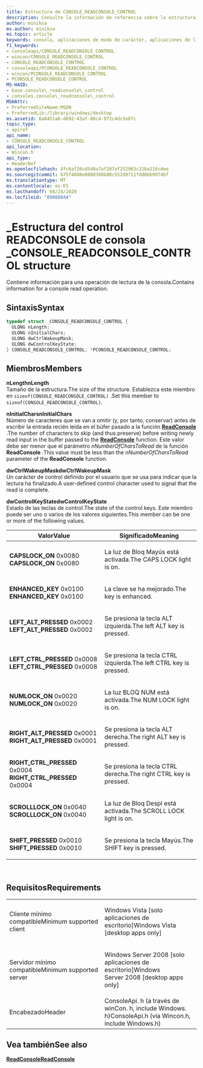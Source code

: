 ```yaml
---
title: Estructura de CONSOLE_READCONSOLE_CONTROL
description: Consulte la información de referencia sobre la estructura de CONSOLE_READCONSOLE_CONTROL, que contiene información para una operación de lectura de la consola.
author: miniksa
ms.author: miniksa
ms.topic: article
keywords: consola, aplicaciones de modo de carácter, aplicaciones de línea de comandos, aplicaciones de terminal, API de consola
f1_keywords:
- consoleapi/CONSOLE_READCONSOLE_CONTROL
- wincon/CONSOLE_READCONSOLE_CONTROL
- CONSOLE_READCONSOLE_CONTROL
- consoleapi/PCONSOLE_READCONSOLE_CONTROL
- wincon/PCONSOLE_READCONSOLE_CONTROL
- PCONSOLE_READCONSOLE_CONTROL
MS-HAID:
- base.console\_readconsole\_control
- consoles.console\_readconsole\_control
MSHAttr:
- PreferredSiteName:MSDN
- PreferredLib:/library/windows/desktop
ms.assetid: 6a8451a6-d692-43af-88c4-972c4dc5e07c
topic_type:
- apiref
api_name:
- CONSOLE_READCONSOLE_CONTROL
api_location:
- Wincon.h
api_type:
- HeaderDef
ms.openlocfilehash: 4fc6af26cd540a7af207af252963c21ba216cdee
ms.sourcegitcommit: b75f4688e080d300b80c552d0711fdd86b9974bf
ms.translationtype: MT
ms.contentlocale: es-ES
ms.lasthandoff: 08/24/2020
ms.locfileid: "89060844"
---
```

# <a name="console_readconsole_control-structure"></a><span data-ttu-id="fc2d6-104">\_Estructura del control READCONSOLE de consola \_</span><span class="sxs-lookup"><span data-stu-id="fc2d6-104">CONSOLE\_READCONSOLE\_CONTROL structure</span></span>


<span data-ttu-id="fc2d6-105">Contiene información para una operación de lectura de la consola.</span><span class="sxs-lookup"><span data-stu-id="fc2d6-105">Contains information for a console read operation.</span></span>

<a name="syntax"></a><span data-ttu-id="fc2d6-106">Sintaxis</span><span class="sxs-lookup"><span data-stu-id="fc2d6-106">Syntax</span></span>
------

```C
typedef struct _CONSOLE_READCONSOLE_CONTROL {
  ULONG nLength;
  ULONG nInitialChars;
  ULONG dwCtrlWakeupMask;
  ULONG dwControlKeyState;
} CONSOLE_READCONSOLE_CONTROL, *PCONSOLE_READCONSOLE_CONTROL;
```

<a name="members"></a><span data-ttu-id="fc2d6-107">Miembros</span><span class="sxs-lookup"><span data-stu-id="fc2d6-107">Members</span></span>
-------

<span data-ttu-id="fc2d6-108">**nLength**</span><span class="sxs-lookup"><span data-stu-id="fc2d6-108">**nLength**</span></span>  
<span data-ttu-id="fc2d6-109">Tamaño de la estructura.</span><span class="sxs-lookup"><span data-stu-id="fc2d6-109">The size of the structure.</span></span> <span data-ttu-id="fc2d6-110">Establezca este miembro en `sizeof(CONSOLE_READCONSOLE_CONTROL)` .</span><span class="sxs-lookup"><span data-stu-id="fc2d6-110">Set this member to `sizeof(CONSOLE_READCONSOLE_CONTROL)`.</span></span>

<span data-ttu-id="fc2d6-111">**nInitialChars**</span><span class="sxs-lookup"><span data-stu-id="fc2d6-111">**nInitialChars**</span></span>  
<span data-ttu-id="fc2d6-112">Número de caracteres que se van a omitir (y, por tanto, conservar) antes de escribir la entrada recién leída en el búfer pasado a la función [**ReadConsole**](readconsole.md) .</span><span class="sxs-lookup"><span data-stu-id="fc2d6-112">The number of characters to skip (and thus preserve) before writing newly read input in the buffer passed to the [**ReadConsole**](readconsole.md) function.</span></span> <span data-ttu-id="fc2d6-113">Este valor debe ser menor que el parámetro *nNumberOfCharsToRead* de la función **ReadConsole** .</span><span class="sxs-lookup"><span data-stu-id="fc2d6-113">This value must be less than the *nNumberOfCharsToRead* parameter of the **ReadConsole** function.</span></span>

<span data-ttu-id="fc2d6-114">**dwCtrlWakeupMask**</span><span class="sxs-lookup"><span data-stu-id="fc2d6-114">**dwCtrlWakeupMask**</span></span>  
<span data-ttu-id="fc2d6-115">Un carácter de control definido por el usuario que se usa para indicar que la lectura ha finalizado.</span><span class="sxs-lookup"><span data-stu-id="fc2d6-115">A user-defined control character used to signal that the read is complete.</span></span>

<span data-ttu-id="fc2d6-116">**dwControlKeyState**</span><span class="sxs-lookup"><span data-stu-id="fc2d6-116">**dwControlKeyState**</span></span>  
<span data-ttu-id="fc2d6-117">Estado de las teclas de control.</span><span class="sxs-lookup"><span data-stu-id="fc2d6-117">The state of the control keys.</span></span> <span data-ttu-id="fc2d6-118">Este miembro puede ser uno o varios de los valores siguientes.</span><span class="sxs-lookup"><span data-stu-id="fc2d6-118">This member can be one or more of the following values.</span></span>

<table>
<colgroup>
<col width="50%" />
<col width="50%" />
</colgroup>
<thead>
<tr class="header">
<th><span data-ttu-id="fc2d6-119">Valor</span><span class="sxs-lookup"><span data-stu-id="fc2d6-119">Value</span></span></th>
<th><span data-ttu-id="fc2d6-120">Significado</span><span class="sxs-lookup"><span data-stu-id="fc2d6-120">Meaning</span></span></th>
</tr>
</thead>
<tbody>
<tr class="odd">
<td><span data-ttu-id="fc2d6-121"><span id="CAPSLOCK_ON"></span><span id="capslock_on"></span>
<strong>CAPSLOCK_ON</strong> 0x0080</span><span class="sxs-lookup"><span data-stu-id="fc2d6-121"><span id="CAPSLOCK_ON"></span><span id="capslock_on"></span>
<strong>CAPSLOCK_ON</strong> 0x0080</span></span></td>
<td><p><span data-ttu-id="fc2d6-122">La luz de Bloq Mayús está activada.</span><span class="sxs-lookup"><span data-stu-id="fc2d6-122">The CAPS LOCK light is on.</span></span></p></td>
</tr>
<tr class="even">
<td><span data-ttu-id="fc2d6-123"><span id="ENHANCED_KEY"></span><span id="enhanced_key"></span>
<strong>ENHANCED_KEY</strong> 0x0100</span><span class="sxs-lookup"><span data-stu-id="fc2d6-123"><span id="ENHANCED_KEY"></span><span id="enhanced_key"></span>
<strong>ENHANCED_KEY</strong> 0x0100</span></span></td>
<td><p><span data-ttu-id="fc2d6-124">La clave se ha mejorado.</span><span class="sxs-lookup"><span data-stu-id="fc2d6-124">The key is enhanced.</span></span></p></td>
</tr>
<tr class="odd">
<td><span data-ttu-id="fc2d6-125"><span id="LEFT_ALT_PRESSED"></span><span id="left_alt_pressed"></span>
<strong>LEFT_ALT_PRESSED</strong> 0x0002</span><span class="sxs-lookup"><span data-stu-id="fc2d6-125"><span id="LEFT_ALT_PRESSED"></span><span id="left_alt_pressed"></span>
<strong>LEFT_ALT_PRESSED</strong> 0x0002</span></span></td>
<td><p><span data-ttu-id="fc2d6-126">Se presiona la tecla ALT izquierda.</span><span class="sxs-lookup"><span data-stu-id="fc2d6-126">The left ALT key is pressed.</span></span></p></td>
</tr>
<tr class="even">
<td><span data-ttu-id="fc2d6-127"><span id="LEFT_CTRL_PRESSED"></span><span id="left_ctrl_pressed"></span>
<strong>LEFT_CTRL_PRESSED</strong> 0x0008</span><span class="sxs-lookup"><span data-stu-id="fc2d6-127"><span id="LEFT_CTRL_PRESSED"></span><span id="left_ctrl_pressed"></span>
<strong>LEFT_CTRL_PRESSED</strong> 0x0008</span></span></td>
<td><p><span data-ttu-id="fc2d6-128">Se presiona la tecla CTRL izquierda.</span><span class="sxs-lookup"><span data-stu-id="fc2d6-128">The left CTRL key is pressed.</span></span></p></td>
</tr>
<tr class="odd">
<td><span data-ttu-id="fc2d6-129"><span id="NUMLOCK_ON"></span><span id="numlock_on"></span>
<strong>NUMLOCK_ON</strong> 0x0020</span><span class="sxs-lookup"><span data-stu-id="fc2d6-129"><span id="NUMLOCK_ON"></span><span id="numlock_on"></span>
<strong>NUMLOCK_ON</strong> 0x0020</span></span></td>
<td><p><span data-ttu-id="fc2d6-130">La luz BLOQ NUM está activada.</span><span class="sxs-lookup"><span data-stu-id="fc2d6-130">The NUM LOCK light is on.</span></span></p></td>
</tr>
<tr class="even">
<td><span data-ttu-id="fc2d6-131"><span id="RIGHT_ALT_PRESSED"></span><span id="right_alt_pressed"></span>
<strong>RIGHT_ALT_PRESSED</strong> 0x0001</span><span class="sxs-lookup"><span data-stu-id="fc2d6-131"><span id="RIGHT_ALT_PRESSED"></span><span id="right_alt_pressed"></span>
<strong>RIGHT_ALT_PRESSED</strong> 0x0001</span></span></td>
<td><p><span data-ttu-id="fc2d6-132">Se presiona la tecla ALT derecha.</span><span class="sxs-lookup"><span data-stu-id="fc2d6-132">The right ALT key is pressed.</span></span></p></td>
</tr>
<tr class="odd">
<td><span data-ttu-id="fc2d6-133"><span id="RIGHT_CTRL_PRESSED"></span><span id="right_ctrl_pressed"></span>
<strong>RIGHT_CTRL_PRESSED</strong> 0x0004</span><span class="sxs-lookup"><span data-stu-id="fc2d6-133"><span id="RIGHT_CTRL_PRESSED"></span><span id="right_ctrl_pressed"></span>
<strong>RIGHT_CTRL_PRESSED</strong> 0x0004</span></span></td>
<td><p><span data-ttu-id="fc2d6-134">Se presiona la tecla CTRL derecha.</span><span class="sxs-lookup"><span data-stu-id="fc2d6-134">The right CTRL key is pressed.</span></span></p></td>
</tr>
<tr class="even">
<td><span data-ttu-id="fc2d6-135"><span id="SCROLLLOCK_ON"></span><span id="scrolllock_on"></span>
<strong>SCROLLLOCK_ON</strong> 0x0040</span><span class="sxs-lookup"><span data-stu-id="fc2d6-135"><span id="SCROLLLOCK_ON"></span><span id="scrolllock_on"></span>
<strong>SCROLLLOCK_ON</strong> 0x0040</span></span></td>
<td><p><span data-ttu-id="fc2d6-136">La luz de Bloq Despl está activada.</span><span class="sxs-lookup"><span data-stu-id="fc2d6-136">The SCROLL LOCK light is on.</span></span></p></td>
</tr>
<tr class="odd">
<td><span data-ttu-id="fc2d6-137"><span id="SHIFT_PRESSED"></span><span id="shift_pressed"></span>
<strong>SHIFT_PRESSED</strong> 0x0010</span><span class="sxs-lookup"><span data-stu-id="fc2d6-137"><span id="SHIFT_PRESSED"></span><span id="shift_pressed"></span>
<strong>SHIFT_PRESSED</strong> 0x0010</span></span></td>
<td><p><span data-ttu-id="fc2d6-138">Se presiona la tecla Mayús.</span><span class="sxs-lookup"><span data-stu-id="fc2d6-138">The SHIFT key is pressed.</span></span></p></td>
</tr>
<tr class="even">
</tr>
<tr class="odd">
</tr>
<tr class="even">
</tr>
<tr class="odd">
</tr>
<tr class="even">
</tr>
<tr class="odd">
</tr>
<tr class="even">
</tr>
</tbody>
</table>

 

<a name="requirements"></a><span data-ttu-id="fc2d6-139">Requisitos</span><span class="sxs-lookup"><span data-stu-id="fc2d6-139">Requirements</span></span>
------------

<table>
<colgroup>
<col width="50%" />
<col width="50%" />
</colgroup>
<tbody>
<tr class="odd">
<td><p><span data-ttu-id="fc2d6-140">Cliente mínimo compatible</span><span class="sxs-lookup"><span data-stu-id="fc2d6-140">Minimum supported client</span></span></p></td>
<td><p><span data-ttu-id="fc2d6-141">Windows Vista [solo aplicaciones de escritorio]</span><span class="sxs-lookup"><span data-stu-id="fc2d6-141">Windows Vista [desktop apps only]</span></span></p></td>
</tr>
<tr class="even">
<td><p><span data-ttu-id="fc2d6-142">Servidor mínimo compatible</span><span class="sxs-lookup"><span data-stu-id="fc2d6-142">Minimum supported server</span></span></p></td>
<td><p><span data-ttu-id="fc2d6-143">Windows Server 2008 [solo aplicaciones de escritorio]</span><span class="sxs-lookup"><span data-stu-id="fc2d6-143">Windows Server 2008 [desktop apps only]</span></span></p></td>
</tr>
<tr class="odd">
<td><p><span data-ttu-id="fc2d6-144">Encabezado</span><span class="sxs-lookup"><span data-stu-id="fc2d6-144">Header</span></span></p></td>
<td><span data-ttu-id="fc2d6-145">ConsoleApi. h (a través de winCon. h, include Windows. h)</span><span class="sxs-lookup"><span data-stu-id="fc2d6-145">ConsoleApi.h (via Wincon.h, include Windows.h)</span></span></td>
</tr>
</tbody>
</table>

## <a name="span-idsee_alsospansee-also"></a><span data-ttu-id="fc2d6-146"><span id="see_also"></span>Vea también</span><span class="sxs-lookup"><span data-stu-id="fc2d6-146"><span id="see_also"></span>See also</span></span>


[<span data-ttu-id="fc2d6-147">**ReadConsole**</span><span class="sxs-lookup"><span data-stu-id="fc2d6-147">**ReadConsole**</span></span>](readconsole.md)

 

 




